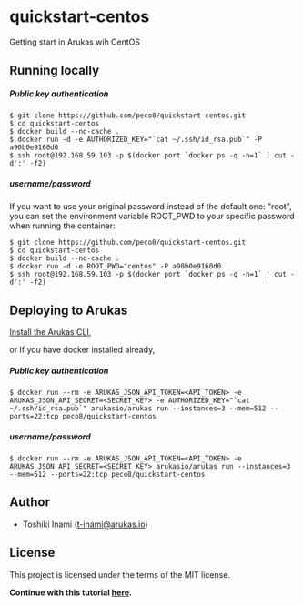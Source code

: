 # quickstart-centos
Getting start in Arukas wih CentOS

## Running locally

##### Public key authentication
```
$ git clone https://github.com/peco8/quickstart-centos.git
$ cd quickstart-centos
$ docker build --no-cache .
$ docker run -d -e AUTHORIZED_KEY="`cat ~/.ssh/id_rsa.pub`" -P a90b0e9160d0
$ ssh root@192.168.59.103 -p $(docker port `docker ps -q -n=1` | cut -d':' -f2)
```

##### username/password
If you want to use your original password instead of the default one: "root", you can
set the environment variable ROOT_PWD to your specific password when running the container:
```
$ git clone https://github.com/peco8/quickstart-centos.git
$ cd quickstart-centos
$ docker build --no-cache .
$ docker run -d -e ROOT_PWD="centos" -P a90b0e9160d0
$ ssh root@192.168.59.103 -p $(docker port `docker ps -q -n=1` | cut -d':' -f2)
```


## Deploying to Arukas

[Install the Arukas CLI](https://github.com/arukasio/cli),

or If you have docker installed already,

##### Public key authentication
```
$ docker run --rm -e ARUKAS_JSON_API_TOKEN=<API_TOKEN> -e ARUKAS_JSON_API_SECRET=<SECRET_KEY> -e AUTHORIZED_KEY="`cat ~/.ssh/id_rsa.pub`" arukasio/arukas run --instances=3 --mem=512 --ports=22:tcp peco8/quickstart-centos
```
##### username/password
```
$ docker run --rm -e ARUKAS_JSON_API_TOKEN=<API_TOKEN> -e ARUKAS_JSON_API_SECRET=<SECRET_KEY> arukasio/arukas run --instances=3 --mem=512 --ports=22:tcp peco8/quickstart-centos
```

## Author

* Toshiki Inami (<t-inami@arukas.io>)

## License

This project is licensed under the terms of the MIT license.

**Continue with this tutorial [here](/).**
